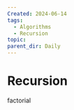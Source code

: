 ```yaml
---
Created: 2024-06-14
tags:
  - Algorithms
  - Recursion
topic: 
parent_dir: Daily
---
```

# Recursion
factorial 
